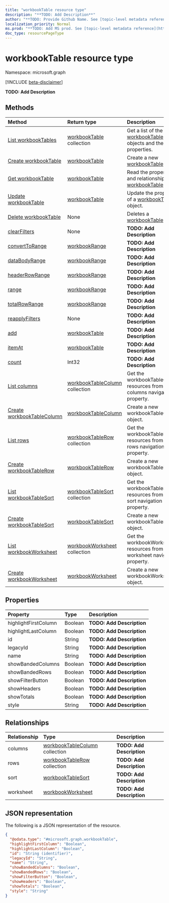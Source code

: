 ```yaml
---
title: "workbookTable resource type"
description: "**TODO: Add Description**"
author: "**TODO: Provide Github Name. See [topic-level metadata reference](https://msgo.azurewebsites.net/add/document/guidelines/metadata.html#topic-level-metadata)**"
localization_priority: Normal
ms.prod: "**TODO: Add MS prod. See [topic-level metadata reference](https://msgo.azurewebsites.net/add/document/guidelines/metadata.html#topic-level-metadata)**"
doc_type: resourcePageType
---
```


# workbookTable resource type

Namespace: microsoft.graph

[!INCLUDE [beta-disclaimer](../../includes/beta-disclaimer.md)]

**TODO: Add Description**

## Methods
|Method|Return type|Description|
|:---|:---|:---|
|[List workbookTables](../api/workbooktable-list.md)|[workbookTable](../resources/workbooktable.md) collection|Get a list of the [workbookTable](../resources/workbooktable.md) objects and their properties.|
|[Create workbookTable](../api/workbooktable-create.md)|[workbookTable](../resources/workbooktable.md)|Create a new [workbookTable](../resources/workbooktable.md) object.|
|[Get workbookTable](../api/workbooktable-get.md)|[workbookTable](../resources/workbooktable.md)|Read the properties and relationships of a [workbookTable](../resources/workbooktable.md) object.|
|[Update workbookTable](../api/workbooktable-update.md)|[workbookTable](../resources/workbooktable.md)|Update the properties of a [workbookTable](../resources/workbooktable.md) object.|
|[Delete workbookTable](../api/workbooktable-delete.md)|None|Deletes a [workbookTable](../resources/workbooktable.md) object.|
|[clearFilters](../api/workbooktable-clearfilters.md)|None|**TODO: Add Description**|
|[convertToRange](../api/workbooktable-converttorange.md)|[workbookRange](../resources/workbookrange.md)|**TODO: Add Description**|
|[dataBodyRange](../api/workbooktable-databodyrange.md)|[workbookRange](../resources/workbookrange.md)|**TODO: Add Description**|
|[headerRowRange](../api/workbooktable-headerrowrange.md)|[workbookRange](../resources/workbookrange.md)|**TODO: Add Description**|
|[range](../api/workbooktable-range.md)|[workbookRange](../resources/workbookrange.md)|**TODO: Add Description**|
|[totalRowRange](../api/workbooktable-totalrowrange.md)|[workbookRange](../resources/workbookrange.md)|**TODO: Add Description**|
|[reapplyFilters](../api/workbooktable-reapplyfilters.md)|None|**TODO: Add Description**|
|[add](../api/workbooktable-add.md)|[workbookTable](../resources/workbooktable.md)|**TODO: Add Description**|
|[itemAt](../api/workbooktable-itemat.md)|[workbookTable](../resources/workbooktable.md)|**TODO: Add Description**|
|[count](../api/workbooktable-count.md)|Int32|**TODO: Add Description**|
|[List columns](../api/workbooktable-list-columns.md)|[workbookTableColumn](../resources/workbooktablecolumn.md) collection|Get the workbookTableColumn resources from the columns navigation property.|
|[Create workbookTableColumn](../api/workbooktable-post-columns.md)|[workbookTableColumn](../resources/workbooktablecolumn.md)|Create a new workbookTableColumn object.|
|[List rows](../api/workbooktable-list-rows.md)|[workbookTableRow](../resources/workbooktablerow.md) collection|Get the workbookTableRow resources from the rows navigation property.|
|[Create workbookTableRow](../api/workbooktable-post-rows.md)|[workbookTableRow](../resources/workbooktablerow.md)|Create a new workbookTableRow object.|
|[List workbookTableSort](../api/workbooktable-list-sort.md)|[workbookTableSort](../resources/workbooktablesort.md) collection|Get the workbookTableSort resources from the sort navigation property.|
|[Create workbookTableSort](../api/workbooktable-post-sort.md)|[workbookTableSort](../resources/workbooktablesort.md)|Create a new workbookTableSort object.|
|[List workbookWorksheet](../api/workbooktable-list-worksheet.md)|[workbookWorksheet](../resources/workbookworksheet.md) collection|Get the workbookWorksheet resources from the worksheet navigation property.|
|[Create workbookWorksheet](../api/workbooktable-post-worksheet.md)|[workbookWorksheet](../resources/workbookworksheet.md)|Create a new workbookWorksheet object.|

## Properties
|Property|Type|Description|
|:---|:---|:---|
|highlightFirstColumn|Boolean|**TODO: Add Description**|
|highlightLastColumn|Boolean|**TODO: Add Description**|
|id|String|**TODO: Add Description**|
|legacyId|String|**TODO: Add Description**|
|name|String|**TODO: Add Description**|
|showBandedColumns|Boolean|**TODO: Add Description**|
|showBandedRows|Boolean|**TODO: Add Description**|
|showFilterButton|Boolean|**TODO: Add Description**|
|showHeaders|Boolean|**TODO: Add Description**|
|showTotals|Boolean|**TODO: Add Description**|
|style|String|**TODO: Add Description**|

## Relationships
|Relationship|Type|Description|
|:---|:---|:---|
|columns|[workbookTableColumn](../resources/workbooktablecolumn.md) collection|**TODO: Add Description**|
|rows|[workbookTableRow](../resources/workbooktablerow.md) collection|**TODO: Add Description**|
|sort|[workbookTableSort](../resources/workbooktablesort.md)|**TODO: Add Description**|
|worksheet|[workbookWorksheet](../resources/workbookworksheet.md)|**TODO: Add Description**|

## JSON representation
The following is a JSON representation of the resource.
<!-- {
  "blockType": "resource",
  "keyProperty": "id",
  "@odata.type": "microsoft.graph.workbookTable",
  "openType": false
}
-->
``` json
{
  "@odata.type": "#microsoft.graph.workbookTable",
  "highlightFirstColumn": "Boolean",
  "highlightLastColumn": "Boolean",
  "id": "String (identifier)",
  "legacyId": "String",
  "name": "String",
  "showBandedColumns": "Boolean",
  "showBandedRows": "Boolean",
  "showFilterButton": "Boolean",
  "showHeaders": "Boolean",
  "showTotals": "Boolean",
  "style": "String"
}
```

